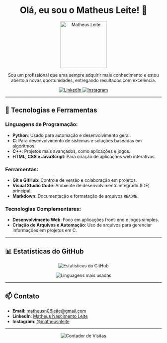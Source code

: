 <h1 align="center">Olá, eu sou o Matheus Leite! 👋</h1>

<p align="center">
  <a href="https://github.com/matheusnleite">
    <img src="https://avatars.githubusercontent.com/u/60453034?v=4" width="150px" alt="Matheus Leite"/>
  </a>
</p>

<p align="center">
  Sou um profissional que ama sempre adquirir mais conhecimento e estou aberto a novas oportunidades, entregando resultados com excelência.
</p>

<p align="center">
  <a href="https://www.linkedin.com/in/matheus-nascimento-leite-8a5397251/">
    <img src="https://img.shields.io/badge/LinkedIn-Perfil-blue" alt="LinkedIn"/>
  </a>
  <a href="https://www.instagram.com/matheusnleite/">
    <img src="https://img.shields.io/badge/Instagram-Perfil-red" alt="Instagram"/>
  </a>
</p>

---

## 🚀 Tecnologias e Ferramentas

### Linguagens de Programação:
- **Python**: Usado para automação e desenvolvimento geral.
- **C**: Para desenvolvimento de sistemas e soluções baseadas em algoritmos.
- **C++**: Projetos mais avançados, como aplicações e jogos.
- **HTML, CSS e JavaScript**: Para criação de aplicações web interativas.

### Ferramentas:
- **Git e GitHub**: Controle de versão e colaboração em projetos.
- **Visual Studio Code**: Ambiente de desenvolvimento integrado (IDE) principal.
- **Markdown**: Documentação e formatação de arquivos `README`.

### Tecnologias Complementares:
- **Desenvolvimento Web**: Foco em aplicações front-end e jogos simples.
- **Criação de Arquivos e Automação**: Uso de arquivos para gerenciar informações em projetos em C.  

---

## 📊 Estatísticas do GitHub

<p align="center">
  <img src="https://github-readme-stats.vercel.app/api?username=matheusnleite&show_icons=true&theme=radical" alt="Estatísticas do GitHub"/>
</p>

<p align="center">
  <img src="https://github-readme-stats.vercel.app/api/top-langs/?username=matheusnleite&layout=compact&theme=radical" alt="Linguagens mais usadas"/>
</p>

---

## 📫 Contato

- **Email**: [matheusn06leite@gmail.com](mailto:matheusn06leite@gmail.com)
- **LinkedIn**: [Matheus Nascimento Leite](https://www.linkedin.com/in/matheus-nascimento-leite-8a5397251/)
- **Instagram**: [@matheusnleite](https://www.instagram.com/matheusnleite/)

---

<p align="center">
  <img src="https://komarev.com/ghpvc/?username=matheusnleite&color=blue" alt="Contador de Visitas"/>
</p>

